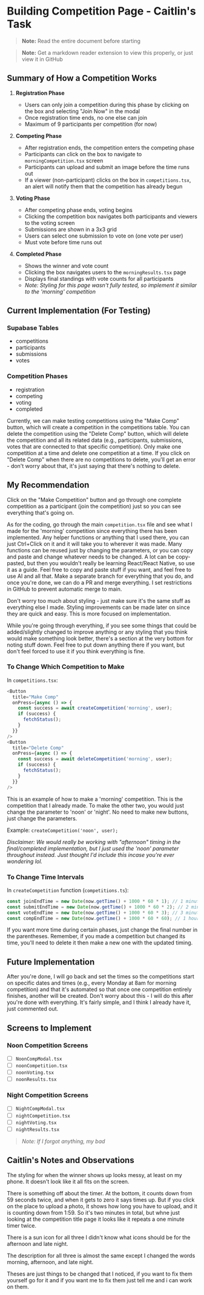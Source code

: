 # Building Competition Page - Caitlin's Task

> **Note:** Read the entire document before starting

> **Note:** Get a markdown reader extension to view this properly, or just view it in GitHub

## Summary of How a Competition Works

1. **Registration Phase**

   - Users can only join a competition during this phase by clicking on the box and selecting "Join Now" in the modal
   - Once registration time ends, no one else can join
   - Maximum of 9 participants per competition (for now)

2. **Competing Phase**

   - After registration ends, the competition enters the competing phase
   - Participants can click on the box to navigate to `morningCompetition.tsx` screen
   - Participants can upload and submit an image before the time runs out
   - If a viewer (non-participant) clicks on the box in `competitions.tsx`, an alert will notify them that the competition has already begun

3. **Voting Phase**

   - After competing phase ends, voting begins
   - Clicking the competition box navigates both participants and viewers to the voting screen
   - Submissions are shown in a 3x3 grid
   - Users can select one submission to vote on (one vote per user)
   - Must vote before time runs out

4. **Completed Phase**
   - Shows the winner and vote count
   - Clicking the box navigates users to the `morningResults.tsx` page
   - Displays final standings with vote counts for all participants
   - _Note: Styling for this page wasn't fully tested, so implement it similar to the 'morning' competition_

## Current Implementation (For Testing)

### Supabase Tables

- competitions
- participants
- submissions
- votes

### Competition Phases

- registration
- competing
- voting
- completed

Currently, we can make testing competitions using the "Make Comp" button, which will create a competition in the competitions table. You can delete the competition using the "Delete Comp" button, which will delete the competition and all its related data (e.g., participants, submissions, votes that are connected to that specific competition). Only make one competition at a time and delete one competition at a time. If you click on "Delete Comp" when there are no competitions to delete, you'll get an error - don't worry about that, it's just saying that there's nothing to delete.

## My Recommendation

Click on the "Make Competition" button and go through one complete competition as a participant (join the competition) just so you can see everything that's going on.

As for the coding, go through the main `competition.tsx` file and see what I made for the 'morning' competition since everything there has been implemented. Any helper functions or anything that I used there, you can just Ctrl+Click on it and it will take you to wherever it was made. Many functions can be reused just by changing the parameters, or you can copy and paste and change whatever needs to be changed. A lot can be copy-pasted, but then you wouldn't really be learning React/React Native, so use it as a guide. Feel free to copy and paste stuff if you want, and feel free to use AI and all that. Make a separate branch for everything that you do, and once you're done, we can do a PR and merge everything. I set restrictions in GitHub to prevent automatic merge to main.

Don't worry too much about styling - just make sure it's the same stuff as everything else I made. Styling improvements can be made later on since they are quick and easy. This is more focused on implementation.

While you're going through everything, if you see some things that could be added/slightly changed to improve anything or any styling that you think would make something look better, there's a section at the very bottom for noting stuff down. Feel free to put down anything there if you want, but don't feel forced to use it if you think everything is fine.

### To Change Which Competition to Make

In `competitions.tsx`:

```typescript
<Button
  title="Make Comp"
  onPress={async () => {
    const success = await createCompetition('morning', user);
    if (success) {
      fetchStatus();
    }
  }}
/>
<Button
  title="Delete Comp"
  onPress={async () => {
    const success = await deleteCompetition('morning', user);
    if (success) {
      fetchStatus();
    }
  }}
/>
```

This is an example of how to make a 'morning' competition. This is the competition that I already made. To make the other two, you would just change the parameter to 'noon' or 'night'. No need to make new buttons, just change the parameters.

Example: `createCompetition('noon', user);`

_Disclaimer: We would really be working with "afternoon" timing in the final/completed implementation, but I just used the 'noon' parameter throughout instead. Just thought I'd include this incase you're ever wondering lol._

### To Change Time Intervals

In `createCompetition` function (`competitions.ts`):

```typescript
const joinEndTime = new Date(now.getTime() + 1000 * 60 * 1); // 1 minute from now
const submitEndTime = new Date(now.getTime() + 1000 * 60 * 2); // 2 minutes from now
const voteEndTime = new Date(now.getTime() + 1000 * 60 * 3); // 3 minutes from now
const compEndTime = new Date(now.getTime() + 1000 * 60 * 60); // 1 hour (60 minutes) from now
```

If you want more time during certain phases, just change the final number in the parentheses. Remember, if you made a competition but changed its time, you'll need to delete it then make a new one with the updated timing.

## Future Implementation

After you're done, I will go back and set the times so the competitions start on specific dates and times (e.g., every Monday at 8am for morning competition) and that it's automated so that once one competition entirely finishes, another will be created. Don't worry about this - I will do this after you're done with everything. It's fairly simple, and I think I already have it, just commented out.

## Screens to Implement

### Noon Competition Screens

- [ ] `NoonCompModal.tsx`
- [ ] `noonCompetition.tsx`
- [ ] `noonVoting.tsx`
- [ ] `noonResults.tsx`

### Night Competition Screens

- [ ] `NightCompModal.tsx`
- [ ] `nightCompetition.tsx`
- [ ] `nightVoting.tsx`
- [ ] `nightResults.tsx`

> _Note: If I forgot anything, my bad_

## Caitlin's Notes and Observations

The styling for when the winner shows up looks messy, at least on my phone. It doesn't look like it all fits on the screen. 

There is something off about the timer. At the bottom, it counts down from 59 seconds twice, and when it gets to zero it says times up. But if you click on the place to upload a photo, it shows how long you have to upload, and it is counting down from 1:59. So it's two minutes in total, but whne just looking at the competition title page it looks like it repeats a one minute timer twice. 

There is a sun icon for all three I didn't know what icons should be for the afternoon and late night. 

The description for all three is almost the same except I changed the words morning, afternoon, and late night. 

Theses are just things to be changed that I noticed, if you want to fix them yourself go for it and if you want me to fix them just tell me and i can work on them. 